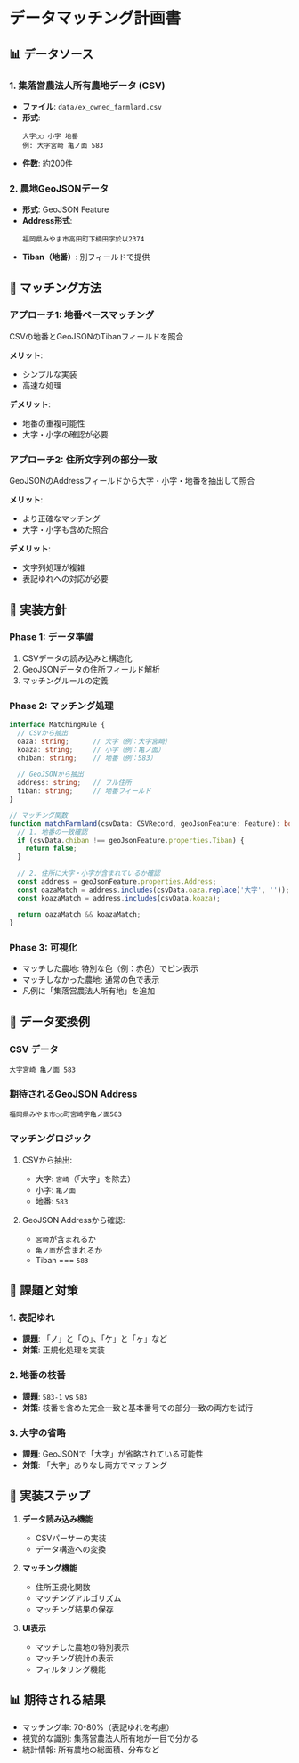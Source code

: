 # データマッチング計画書

## 📊 データソース

### 1. 集落営農法人所有農地データ (CSV)
- **ファイル**: `data/ex_owned_farmland.csv`
- **形式**: 
  ```
  大字○○ 小字 地番
  例: 大字宮崎 亀ノ面 583
  ```
- **件数**: 約200件

### 2. 農地GeoJSONデータ
- **形式**: GeoJSON Feature
- **Address形式**:
  ```
  福岡県みやま市高田町下楠田字於以2374
  ```
- **Tiban（地番）**: 別フィールドで提供

## 🔗 マッチング方法

### アプローチ1: 地番ベースマッチング
CSVの地番とGeoJSONのTibanフィールドを照合

**メリット**:
- シンプルな実装
- 高速な処理

**デメリット**:
- 地番の重複可能性
- 大字・小字の確認が必要

### アプローチ2: 住所文字列の部分一致
GeoJSONのAddressフィールドから大字・小字・地番を抽出して照合

**メリット**:
- より正確なマッチング
- 大字・小字も含めた照合

**デメリット**:
- 文字列処理が複雑
- 表記ゆれへの対応が必要

## 🎯 実装方針

### Phase 1: データ準備
1. CSVデータの読み込みと構造化
2. GeoJSONデータの住所フィールド解析
3. マッチングルールの定義

### Phase 2: マッチング処理
```typescript
interface MatchingRule {
  // CSVから抽出
  oaza: string;      // 大字（例：大字宮崎）
  koaza: string;     // 小字（例：亀ノ面）
  chiban: string;    // 地番（例：583）
  
  // GeoJSONから抽出
  address: string;   // フル住所
  tiban: string;     // 地番フィールド
}

// マッチング関数
function matchFarmland(csvData: CSVRecord, geoJsonFeature: Feature): boolean {
  // 1. 地番の一致確認
  if (csvData.chiban !== geoJsonFeature.properties.Tiban) {
    return false;
  }
  
  // 2. 住所に大字・小字が含まれているか確認
  const address = geoJsonFeature.properties.Address;
  const oazaMatch = address.includes(csvData.oaza.replace('大字', ''));
  const koazaMatch = address.includes(csvData.koaza);
  
  return oazaMatch && koazaMatch;
}
```

### Phase 3: 可視化
- マッチした農地: 特別な色（例：赤色）でピン表示
- マッチしなかった農地: 通常の色で表示
- 凡例に「集落営農法人所有地」を追加

## 📝 データ変換例

### CSV データ
```
大字宮崎 亀ノ面 583
```

### 期待されるGeoJSON Address
```
福岡県みやま市○○町宮崎字亀ノ面583
```

### マッチングロジック
1. CSVから抽出:
   - 大字: `宮崎`（「大字」を除去）
   - 小字: `亀ノ面`
   - 地番: `583`

2. GeoJSON Addressから確認:
   - `宮崎`が含まれるか
   - `亀ノ面`が含まれるか
   - Tiban === `583`

## 🚧 課題と対策

### 1. 表記ゆれ
- **課題**: 「ノ」と「の」、「ケ」と「ヶ」など
- **対策**: 正規化処理を実装

### 2. 地番の枝番
- **課題**: `583-1` vs `583`
- **対策**: 枝番を含めた完全一致と基本番号での部分一致の両方を試行

### 3. 大字の省略
- **課題**: GeoJSONで「大字」が省略されている可能性
- **対策**: 「大字」ありなし両方でマッチング

## 🔄 実装ステップ

1. **データ読み込み機能**
   - CSVパーサーの実装
   - データ構造への変換

2. **マッチング機能**
   - 住所正規化関数
   - マッチングアルゴリズム
   - マッチング結果の保存

3. **UI表示**
   - マッチした農地の特別表示
   - マッチング統計の表示
   - フィルタリング機能

## 📊 期待される結果

- マッチング率: 70-80%（表記ゆれを考慮）
- 視覚的な識別: 集落営農法人所有地が一目で分かる
- 統計情報: 所有農地の総面積、分布など